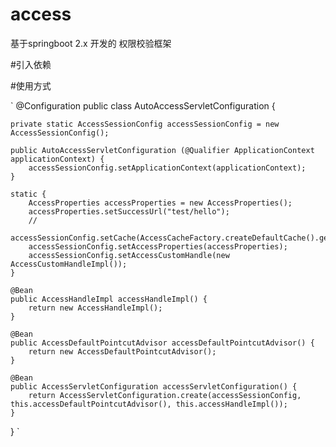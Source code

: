 # access
基于springboot 2.x 开发的 权限校验框架

#引入依赖


#使用方式

`
@Configuration
public class AutoAccessServletConfiguration {
	
	private static AccessSessionConfig accessSessionConfig = new AccessSessionConfig();
	
	public AutoAccessServletConfiguration (@Qualifier ApplicationContext applicationContext) {
		accessSessionConfig.setApplicationContext(applicationContext);
	}
	
	static {
		AccessProperties accessProperties = new AccessProperties();
		accessProperties.setSuccessUrl("test/hello");
		//
		accessSessionConfig.setCache(AccessCacheFactory.createDefaultCache().getInstance());
		accessSessionConfig.setAccessProperties(accessProperties);
		accessSessionConfig.setAccessCustomHandle(new AccessCustomHandleImpl());
	}
	
	@Bean
	public AccessHandleImpl accessHandleImpl() {
		return new AccessHandleImpl();
	}
	
	@Bean
	public AccessDefaultPointcutAdvisor accessDefaultPointcutAdvisor() {
		return new AccessDefaultPointcutAdvisor();
	}
	
	@Bean
	public AccessServletConfiguration accessServletConfiguration() {
		return AccessServletConfiguration.create(accessSessionConfig, this.accessDefaultPointcutAdvisor(), this.accessHandleImpl());
	}
}
`
